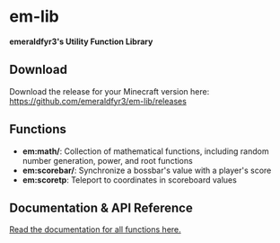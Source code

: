 # em-lib

**emeraldfyr3's Utility Function Library**

## Download
Download the release for your Minecraft version here: https://github.com/emeraldfyr3/em-lib/releases

## Functions
- **em:math/**: Collection of mathematical functions, including random number generation, power, and root functions
- **em:scorebar/**: Synchronize a bossbar's value with a player's score
- **em:scoretp**: Teleport to coordinates in scoreboard values

## Documentation & API Reference
[Read the documentation for all functions here.](docs/em.md)
